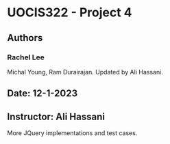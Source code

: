 # UOCIS322 - Project 4 #

## Authors
### Rachel Lee
Michal Young, Ram Durairajan. Updated by Ali Hassani.

## Date: 12-1-2023
## Instructor: Ali Hassani

More JQuery implementations and test cases.
